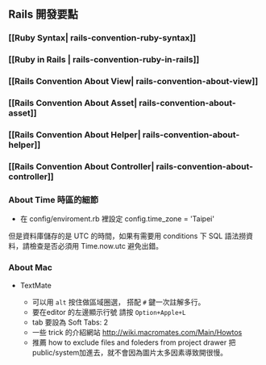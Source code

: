 ## Rails 開發要點


### [[Ruby Syntax| rails-convention-ruby-syntax]]

### [[Ruby in Rails | rails-convention-ruby-in-rails]]

### [[Rails Convention About View| rails-convention-about-view]]

### [[Rails Convention About Asset| rails-convention-about-asset]]

### [[Rails Convention About Helper| rails-convention-about-helper]]

### [[Rails Convention About Controller| rails-convention-about-controller]]


###  About Time 時區的細節

* 在 config/enviroment.rb 裡設定 config.time_zone = 'Taipei'

但是資料庫儲存的是 UTC 的時間，如果有需要用 conditions 下 SQL 語法撈資料，請檢查是否必須用 Time.now.utc 避免出錯。

### About Mac

* TextMate

  - 可以用 `alt` 按住做區域圈選， 搭配 `#` 鍵一次註解多行。
  - 要在editor 的左邊顯示行號 請按 `Option+Apple+L`
  - tab 要設為 Soft Tabs: 2
  - 一些 trick 的介紹網站 http://wiki.macromates.com/Main/Howtos
  - 推薦 how to exclude files and foleders from project drawer 把 public/system加進去，就不會因為圖片太多因素導致開很慢。

